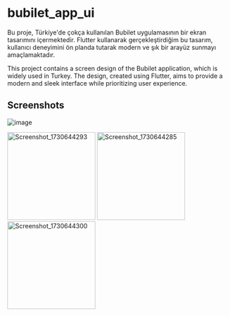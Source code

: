 # bubilet_app_ui

Bu proje, Türkiye'de çokça kullanılan Bubilet uygulamasının bir ekran tasarımını içermektedir. Flutter kullanarak gerçekleştirdiğim bu tasarım, kullanıcı deneyimini ön planda tutarak modern ve şık bir arayüz sunmayı amaçlamaktadır.

This project contains a screen design of the Bubilet application, which is widely used in Turkey. The design, created using Flutter, aims to provide a modern and sleek interface while prioritizing user experience.

## Screenshots

![image](https://github.com/user-attachments/assets/1d429d5d-5d38-4816-bd65-e5b25147ad23)


<img src="https://github.com/user-attachments/assets/9f745cd3-f2bb-4f55-8c6e-0069e1b0f59d" width="200" alt="Screenshot_1730644293">
<img src="https://github.com/user-attachments/assets/9850eeb0-f494-4a8b-acf0-545480047f9c" width="200" alt="Screenshot_1730644285">
<img src="https://github.com/user-attachments/assets/02233b9c-49de-4143-869a-236fae286fa2" width="200" alt="Screenshot_1730644300">
